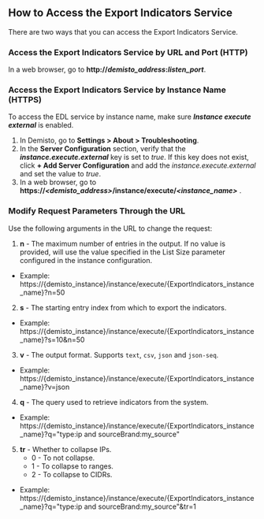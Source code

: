 ## How to Access the Export Indicators Service
There are two ways that you can access the Export Indicators Service.

### Access the Export Indicators Service by URL and Port (HTTP)
In a web browser, go to **http://*demisto_address*:*listen_port***.


### Access the Export Indicators Service by Instance Name (HTTPS)
To access the EDL service by instance name, make sure ***Instance execute external*** is enabled. 

1. In Demisto, go to **Settings > About > Troubleshooting**.
2. In the **Server Configuration** section, verify that the ***instance.execute.external*** key is set to *true*. If this key does not exist, click **+ Add Server Configuration** and add the *instance.execute.external* and set the value to *true*.
3. In a web browser, go to **https://*<demisto_address>*/instance/execute/*<instance_name>*** .

### Modify Request Parameters Through the URL
Use the following arguments in the URL to change the request:

1. **n** - The maximum number of entries in the output. If no value is provided, will use the value specified in the List Size parameter configured in the instance configuration.
 * Example: https://{demisto_instance}/instance/execute/{ExportIndicators_instance_name}?n=50
2. **s** - The starting entry index from which to export the indicators.
 * Example: https://{demisto_instance}/instance/execute/{ExportIndicators_instance_name}?s=10&n=50
3. **v** - The output format. Supports `text`, `csv`, `json` and `json-seq`.
 * Example: https://{demisto_instance}/instance/execute/{ExportIndicators_instance_name}?v=json
4. **q** - The query used to retrieve indicators from the system.
 * Example: https://{demisto_instance}/instance/execute/{ExportIndicators_instance_name}?q="type:ip and sourceBrand:my_source"
5. **tr** - Whether to collapse IPs. 
    * 0 - To not collapse. 
    * 1 - To collapse to ranges.
    * 2 - To collapse to CIDRs.
 * Example: https://{demisto_instance}/instance/execute/{ExportIndicators_instance_name}?q="type:ip and sourceBrand:my_source"&tr=1
